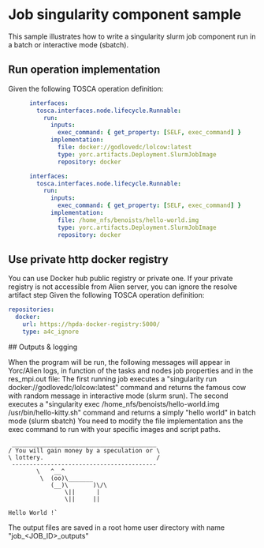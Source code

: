 # Job singularity component sample

This sample illustrates how to write a singularity slurm job component run in a batch or interactive mode (sbatch).

## Run operation implementation

Given the following TOSCA operation definition:
```yaml
      interfaces:
        tosca.interfaces.node.lifecycle.Runnable:
          run:
            inputs:
              exec_command: { get_property: [SELF, exec_command] }
            implementation:
              file: docker://godlovedc/lolcow:latest
              type: yorc.artifacts.Deployment.SlurmJobImage
              repository: docker

      interfaces:
        tosca.interfaces.node.lifecycle.Runnable:
          run:
            inputs:
              exec_command: { get_property: [SELF, exec_command] }
            implementation:
              file: /home_nfs/benoists/hello-world.img
              type: yorc.artifacts.Deployment.SlurmJobImage
              repository: docker

```

## Use private http docker registry
You can use Docker hub public registry or private one.
If your private registry is not accessible from Alien server, you can ignore the resolve artifact step
Given the following TOSCA operation definition:
```yaml
repositories:
  docker:
    url: https://hpda-docker-registry:5000/
    type: a4c_ignore

```

## Outputs & logging

When the program will be run, the following messages will appear in Yorc/Alien logs, in function of the tasks and nodes job properties and in the res_mpi.out file:
The first running job executes a "singularity run docker://godlovedc/lolcow:latest" command and returns the famous cow with random message in interactive mode (slurm srun).
The second executes a "singularity exec /home_nfs/benoists/hello-world.img /usr/bin/hello-kitty.sh" command and returns a simply "hello world" in batch mode (slurm sbatch)
You need to modify the file implementation ans the exec command to run with your specific images and script paths.

```
 _________________________________________
/ You will gain money by a speculation or \
\ lottery.                                /
 -----------------------------------------
        \   ^__^
         \  (oo)\_______
            (__)\       )\/\
                \||      |
                \||     ||

Hello World !`
```

The output files are saved in a root home user directory with name "job_<JOB_ID>_outputs"
